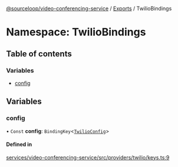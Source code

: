 [@sourceloop/video-conferencing-service](../README.md) / [Exports](../modules.md) / TwilioBindings

# Namespace: TwilioBindings

## Table of contents

### Variables

- [config](TwilioBindings.md#config)

## Variables

### config

• `Const` **config**: `BindingKey`<[`TwilioConfig`](../interfaces/TwilioConfig.md)\>

#### Defined in

[services/video-conferencing-service/src/providers/twilio/keys.ts:9](https://github.com/codeweb05/repo1/blob/a4cf318/services/video-conferencing-service/src/providers/twilio/keys.ts#L9)
